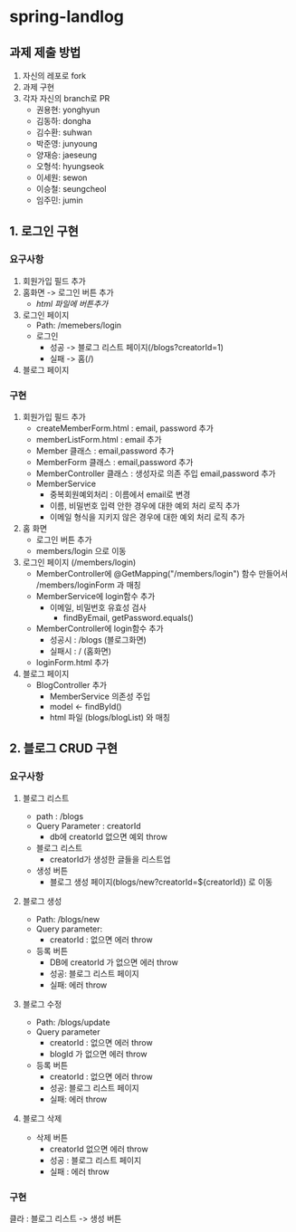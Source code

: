 # spring-landlog


## 과제 제출 방법

1. 자신의 레포로 fork
2. 과제 구현
3. 각자 자신의 branch로 PR
   - 권용현: yonghyun
   - 김동하: dongha
   - 김수환: suhwan
   - 박준영: junyoung
   - 양재승: jaeseung
   - 오형석: hyungseok
   - 이세원: sewon
   - 이승철: seungcheol
   - 임주민: jumin

## 1. 로그인 구현

### 요구사항
1. 회원가입 필드 추가
2. 홈화면 -> 로그인 버튼 추가
   - _html 파일에 버튼추가_
3. 로그인 페이지
   - Path: /memebers/login
   - 로그인
     - 성공 -> 블로그 리스트 페이지(/blogs?creatorId=1)
     - 실패 -> 홈(/) 
4. 블로그 페이지

### 구현
1. 회원가입 필드 추가
   - createMemberForm.html : email, password 추가
   - memberListForm.html : email 추가
   - Member 클래스 : email,password 추가
   - MemberForm 클래스 : email,password 추가 
   - MemberController 클래스 : 생성자로 의존 주입 email,password 추가
   - MemberService
     - 중복회원예외처리 : 이름에서 email로 변경
     - 이름, 비밀번호 입력 안한 경우에 대한 예외 처리 로직 추가
     - 이메일 형식을 지키지 않은 경우에 대한 예외 처리 로직 추가
2. 홈 화면
   - 로그인 버튼 추가
   - members/login 으로 이동
3. 로그인 페이지 (/members/login)
   - MemberController에 @GetMapping("/members/login") 함수 만들어서 /members/loginForm 과 매칭
   - MemberService에 login함수 추가
     - 이메일, 비밀번호 유효성 검사
       - findByEmail, getPassword.equals()
   - MemberController에 login함수 추가
     - 성공시 : /blogs (블로그화면)
     - 실패시 : / (홈화면)
   - loginForm.html 추가
4. 블로그 페이지
   - BlogController 추가 
     - MemberService 의존성 주입
     - model <- findById()
     - html 파일 (blogs/blogList) 와 매칭
   
    

## 2. 블로그 CRUD 구현

### 요구사항
1. 블로그 리스트
   - path : /blogs
   - Query Parameter : creatorId
     - db에 creatorId 없으면 예외 throw
   - 블로그 리스트
     - creatorId가 생성한 글들을 리스트업
   - 생성 버튼
     - 블로그 생성 페이지(blogs/new?creatorId=${creatorId}) 로 이동
2. 블로그 생성
   - Path: /blogs/new 
   - Query parameter: 
     - creatorId : 없으면 에러 throw 
   - 등록 버튼 
     - DB에 creatorId 가 없으면 에러 throw 
     - 성공: 블로그 리스트 페이지 
     - 실패: 에러 throw
3. 블로그 수정
   - Path: /blogs/update 
   - Query parameter 
     - creatorId : 없으면 에러 throw
     - blogId 가 없으면 에러 throw
   - 등록 버튼
     - creatorId : 없으면 에러 throw
     - 성공: 블로그 리스트 페이지
     - 실패: 에러 throw

4. 블로그 삭제
   - 삭제 버튼
     - creatorId 없으면 에러 throw
     - 성공 : 블로그 리스트 페이지
     - 실패 : 에러 throw

### 구현
    
클라 : 블로그 리스트 -> 생성 버튼
